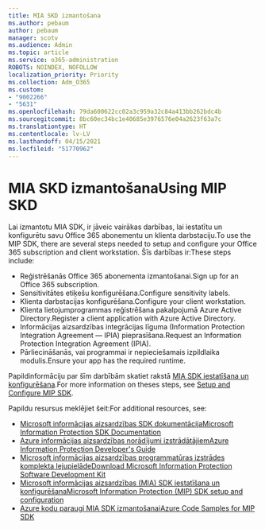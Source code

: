 ```yaml
---
title: MIA SKD izmantošana
ms.author: pebaum
author: pebaum
manager: scotv
ms.audience: Admin
ms.topic: article
ms.service: o365-administration
ROBOTS: NOINDEX, NOFOLLOW
localization_priority: Priority
ms.collection: Adm_O365
ms.custom:
- "9002266"
- "5631"
ms.openlocfilehash: 79da600622cc02a3c959a32c84a413bb262bdc4b
ms.sourcegitcommit: 8bc60ec34bc1e40685e3976576e04a2623f63a7c
ms.translationtype: HT
ms.contentlocale: lv-LV
ms.lasthandoff: 04/15/2021
ms.locfileid: "51770962"
---
```

# <a name="using-mip-skd"></a><span data-ttu-id="f611b-102">MIA SKD izmantošana</span><span class="sxs-lookup"><span data-stu-id="f611b-102">Using MIP SKD</span></span>

<span data-ttu-id="f611b-103">Lai izmantotu MIA SDK, ir jāveic vairākas darbības, lai iestatītu un konfigurētu savu Office 365 abonementu un klienta darbstaciju.</span><span class="sxs-lookup"><span data-stu-id="f611b-103">To use the MIP SDK, there are several steps needed to setup and configure your Office 365 subscription and client workstation.</span></span> <span data-ttu-id="f611b-104">Šīs darbības ir:</span><span class="sxs-lookup"><span data-stu-id="f611b-104">These steps include:</span></span>

- <span data-ttu-id="f611b-105">Reģistrēšanās Office 365 abonementa izmantošanai.</span><span class="sxs-lookup"><span data-stu-id="f611b-105">Sign up for an Office 365 subscription.</span></span>
- <span data-ttu-id="f611b-106">Sensitivitātes etiķešu konfigurēšana.</span><span class="sxs-lookup"><span data-stu-id="f611b-106">Configure sensitivity labels.</span></span>
- <span data-ttu-id="f611b-107">Klienta darbstacijas konfigurēšana.</span><span class="sxs-lookup"><span data-stu-id="f611b-107">Configure your client workstation.</span></span>
- <span data-ttu-id="f611b-108">Klienta lietojumprogrammas reģistrēšana pakalpojumā Azure Active Directory.</span><span class="sxs-lookup"><span data-stu-id="f611b-108">Register a client application with Azure Active Directory.</span></span>
- <span data-ttu-id="f611b-109">Informācijas aizsardzības integrācijas līguma (Information Protection Integration Agreement — IPIA) pieprasīšana.</span><span class="sxs-lookup"><span data-stu-id="f611b-109">Request an Information Protection Integration Agreement (IPIA).</span></span>
- <span data-ttu-id="f611b-110">Pārliecināšanās, vai programmai ir nepieciešamais izpildlaika modulis.</span><span class="sxs-lookup"><span data-stu-id="f611b-110">Ensure your app has the required runtime.</span></span>

<span data-ttu-id="f611b-111">Papildinformāciju par šīm darbībām skatiet rakstā [MIA SDK iestatīšana un konfigurēšana](https://docs.microsoft.com/information-protection/develop/setup-configure-mip).</span><span class="sxs-lookup"><span data-stu-id="f611b-111">For more information on theses steps, see [Setup and Configure MIP SDK](https://docs.microsoft.com/information-protection/develop/setup-configure-mip).</span></span>

<span data-ttu-id="f611b-112">Papildu resursus meklējiet šeit:</span><span class="sxs-lookup"><span data-stu-id="f611b-112">For additional resources, see:</span></span>

- [<span data-ttu-id="f611b-113">Microsoft informācijas aizsardzības SDK dokumentācija</span><span class="sxs-lookup"><span data-stu-id="f611b-113">Microsoft Information Protection SDK Documentation</span></span>](https://docs.microsoft.com/information-protection/develop/)
- [<span data-ttu-id="f611b-114">Azure informācijas aizsardzības norādījumi izstrādātājiem</span><span class="sxs-lookup"><span data-stu-id="f611b-114">Azure Information Protection Developer's Guide</span></span>](https://docs.microsoft.com/azure/information-protection/develop/developers-guide)
- [<span data-ttu-id="f611b-115">Microsoft informācijas aizsardzības programmatūras izstrādes komplekta lejupielāde</span><span class="sxs-lookup"><span data-stu-id="f611b-115">Download Microsoft Information Protection Software Development Kit</span></span>](https://www.microsoft.com/download/details.aspx?id=57392)
- [<span data-ttu-id="f611b-116">Microsoft informācijas aizsardzības (MIA) SDK iestatīšana un konfigurēšana</span><span class="sxs-lookup"><span data-stu-id="f611b-116">Microsoft Information Protection (MIP) SDK setup and configuration</span></span>](https://docs.microsoft.com/information-protection/develop/setup-configure-mip)
- [<span data-ttu-id="f611b-117">Azure kodu paraugi MIA SDK izmantošanai</span><span class="sxs-lookup"><span data-stu-id="f611b-117">Azure Code Samples for MIP SDK</span></span>](https://azure.microsoft.com/resources/samples/?sort=0&term=mipsdk)
